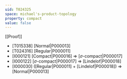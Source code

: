 ```yaml
---
uid: T024325
space: michael's-product-topology
property: compact
value: false
---
```

[[Proof]]

* [T015338] [Normal|P000013]
* [T024316] [Regular|P000011]
* [I000121] [Compact|P000016] => [$\sigma$-compact|P000017]
* [I000122] [$\sigma$-compact|P000017] => [Lindelof|P000018]
* [I000030] ([Regular|P000011] + [Lindelof|P000018]) => [Normal|P000013]

